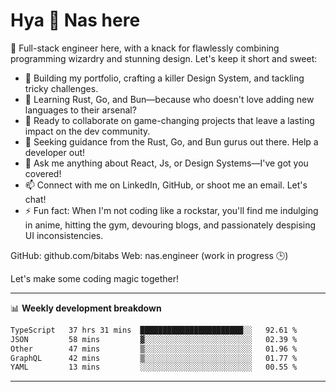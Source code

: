 # Hya 👋 Nas here

👋 Full-stack engineer here, with a knack for flawlessly combining programming wizardry and stunning design. Let's keep it short and sweet:

- 🔭 Building my portfolio, crafting a killer Design System, and tackling tricky challenges.
- 🌱 Learning Rust, Go, and Bun—because who doesn't love adding new languages to their arsenal?
- 👯 Ready to collaborate on game-changing projects that leave a lasting impact on the dev community.
- 🤔 Seeking guidance from the Rust, Go, and Bun gurus out there. Help a developer out!
- 💬 Ask me anything about React, Js, or Design Systems—I've got you covered!
- 📫 Connect with me on LinkedIn, GitHub, or shoot me an email. Let's chat!
- ⚡ Fun fact: When I'm not coding like a rockstar, you'll find me indulging in anime, hitting the gym, devouring blogs, and passionately despising UI inconsistencies.

GitHub: github.com/bitabs
Web: nas.engineer (work in progress 🕒)

Let's make some coding magic together!

-------
📊 **Weekly development breakdown**
<!--START_SECTION:waka-->

```txt
TypeScript   37 hrs 31 mins  ███████████████████████░░   92.61 %
JSON         58 mins         ▓░░░░░░░░░░░░░░░░░░░░░░░░   02.39 %
Other        47 mins         ▒░░░░░░░░░░░░░░░░░░░░░░░░   01.96 %
GraphQL      42 mins         ▒░░░░░░░░░░░░░░░░░░░░░░░░   01.77 %
YAML         13 mins         ░░░░░░░░░░░░░░░░░░░░░░░░░   00.55 %
```

<!--END_SECTION:waka-->
-------
